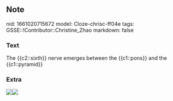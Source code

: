 ## Note
nid: 1661020715672
model: Cloze-chrisc-ff04e
tags: GSSE::!Contributor::Christine_Zhao
markdown: false

### Text
<div>
  <div>
    <div>
      <div>
        The {{c2::sixth}} nerve emerges between the {{c1::pons}}
        and the {{c1::pyramid}}
      </div>
    </div>
  </div>
</div>

### Extra
<img src=
"paste-7c5a03a1d2b1006a6b5b4616a1502eb9bf1c3874.jpg"><img src= 
"Screen%20Shot%202021-08-11%20at%208.37.53%20pm.png">
